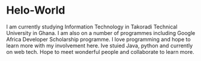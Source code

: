 # Helo-World
I am currently studying Information Technology in Takoradi Technical University in Ghana. I am also on a number of programmes including Google Africa Developer Scholarship programme. I love programming and hope to learn more with my involvement here. Ive stuied Java, python and currently on web tech. Hope to meet wonderful people and collaborate to learn more.
